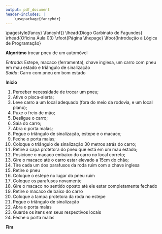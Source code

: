 ```yaml
---
output: pdf_document
header-includes: |
    \usepackage{fancyhdr}
---
```


\pagestyle{fancy}
\fancyhf{}
\lhead{Diogo Garbinato de Fagundes}
\rhead{Oficina Aula 03}
\rfoot{Página \thepage}
\lfoot{Introdução à Lógica de Programação}


**Algoritmo** trocar pneu de um automóvel

*Entrada*: Estepe, macaco (ferramenta), chave inglesa, um carro com pneu em mau estado e triângulo de sinalização  
*Saída*: Carro com pneu em bom estado

**Inicio**

1. Perceber necessidade de trocar um pneu;
2. Ative o pisca-alerta;
3. Leve carro a um local adequado (fora do meio da rodovia, e um local plano);
4. Puxe o freio de mão;
5. Desligue o carro;
6. Saia do carro;
7. Abra o porta malas;
8. Pegue o triângulo de sinalização, estepe e o macaco;
9. Feche o porta malas;
10. Coloque o triângulo de sinalização 30 metros atrás do carro;
11. Retire a capa protetora do pneu que está em um mau estado;
12. Posicione o macaco embaixo do carro no local correto;
13. Gire o macaco até o carro estar elevado a 15cm do chão;
14. Tire cada um dos parafusos da roda ruim com a chave inglesa
15. Retire o pneu
16. Coloque o estepe no lugar do pneu ruim
17. Coloque os parafusos novamente
18. Gire o macaco no sentido oposto até ele estar completamente fechado
19. Retire o macaco de baixo do carro
20. Coloque a tampa protetora da roda no estepe
21. Pegue o triângulo de sinalização
22. Abra o porta malas
23. Guarde os itens em seus respectivos locais
24. Feche o porta malas

**Fim**

